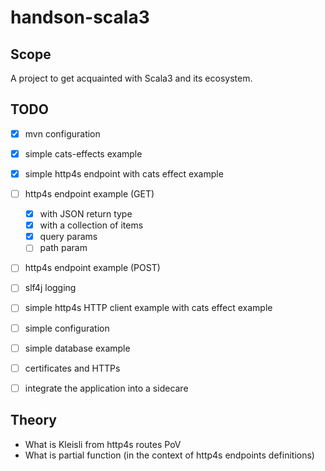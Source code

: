 # handson-scala3

## Scope

 A project to get acquainted with Scala3 and its ecosystem.

## TODO

- [x] mvn configuration
- [x] simple cats-effects example
- [x] simple http4s endpoint with cats effect example
- [ ] http4s endpoint example (GET)
  - [x] with JSON return type
  - [x] with a collection of items
  - [x] query params
  - [ ] path param
- [ ] http4s endpoint example (POST)
- [ ] slf4j logging
- [ ] simple http4s HTTP client example with cats effect example
- [ ] simple configuration
- [ ] simple database example
- [ ] certificates and HTTPs
- [ ] integrate the application into a sidecare


## Theory

- What is Kleisli from http4s routes PoV
- What is partial function (in the context of http4s endpoints definitions)
